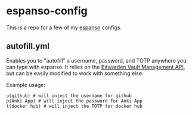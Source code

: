 # espanso-config

This is a repo for a few of my [espanso](espanso.org) configs. 

## autofill.yml

Enables you to "autofill" a username, password, and TOTP anywhere you can type with espanso. It relies on the [Bitwarden Vault Management API](https://bitwarden.com/help/vault-management-api/), but can be easily modified to work with something else.

Example usage:
```
u(github) # will inject the username for github
p(Anki App) # will inject the password for Anki App
t(docker hub) # will inject the TOTP for docker hub
```